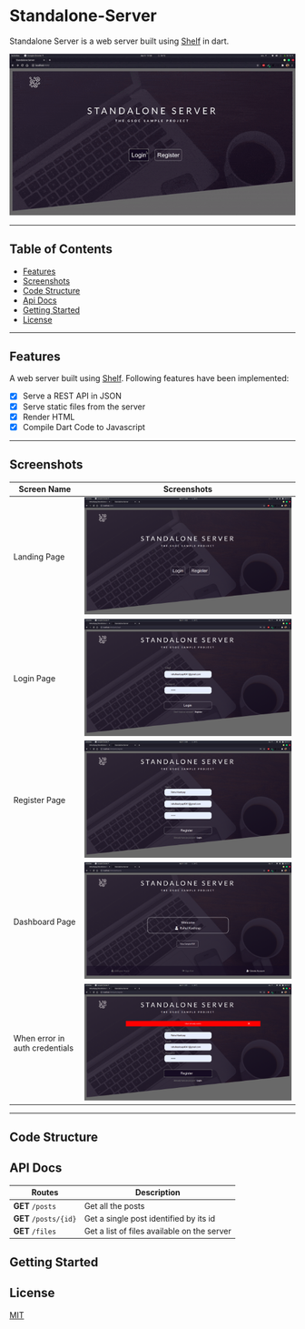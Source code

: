 # Standalone-Server

Standalone Server is a web server built using [Shelf](https://pub.dev/packages/shelf) in dart.

![Demo Video](resources/demo.gif)

***

## Table of Contents
- [Features](#features)
- [Screenshots](#screenshots)
- [Code Structure](#code-structure)
- [Api Docs](#api-docs)
- [Getting Started](#getting-started)
- [License](#license)

***

## Features
A web server built using [Shelf](https://pub.dev/packages/shelf). Following features have been implemented:

- [x] Serve a REST API in JSON
- [x] Serve static files from the server
- [x] Render HTML
- [x] Compile Dart Code to Javascript

***

## Screenshots
|Screen Name | Screenshots |
|---|--|
|Landing Page|<img src='./resources/ss1.png' alt='Screenshot of the App'>|
|Login Page|<img src='./resources/ss2.png' alt='Screenshot of the App'>|
|Register Page|<img src='./resources/ss3.png' alt='Screenshot of the App'>|
|Dashboard Page|<img src='./resources/ss4.png' alt='Screenshot of the App'>|
|When error in auth credentials|<img src='./resources/ss5.png' alt='Screenshot of the App'>|

***

## Code Structure
## API Docs


| Routes                | Description                                 |
| --------------------- | ------------------------------------------- |
| **GET** `/posts`      | Get all the posts                           |
| **GET** `/posts/{id}` | Get a single post identified by its id      |
| **GET** `/files`      | Get a list of files available on the server 
## Getting Started

## License
 [MIT](https://github.com/imKashyap/Standalone-Server/blob/main/LICENSE)





